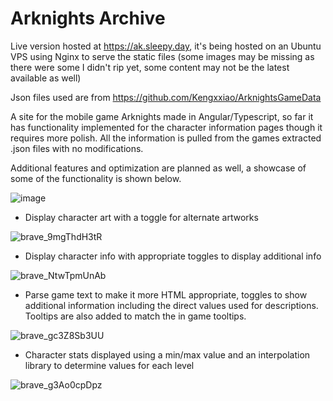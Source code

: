 # Arknights Archive

Live version hosted at https://ak.sleepy.day, it's being hosted on an Ubuntu VPS using Nginx to serve the static files (some images may be missing as there were some I didn't rip yet, some content may not be the latest available as well)

Json files used are from https://github.com/Kengxxiao/ArknightsGameData

A site for the mobile game Arknights made in Angular/Typescript, so far it has functionality implemented for the character information pages though it requires more polish. All the information is pulled from the games extracted .json files with no modifications.

Additional features and optimization are planned as well, a showcase of some of the functionality is shown below.

![image](https://user-images.githubusercontent.com/115065839/204116373-8e629cda-f2ee-42c5-81ac-7f2830d15147.png)

* Display character art with a toggle for alternate artworks

![brave_9mgThdH3tR](https://user-images.githubusercontent.com/115065839/204116516-bb86f1e1-e813-4b29-8f6c-cdc25aa29a1e.gif)

* Display character info with appropriate toggles to display additional info

![brave_NtwTpmUnAb](https://user-images.githubusercontent.com/115065839/204116592-874af088-2ff3-4d9b-9daf-c028aabc60ad.gif)

* Parse game text to make it more HTML appropriate, toggles to show additional information including the direct values used for descriptions. Tooltips are also added to match the in game tooltips.

![brave_gc3Z8Sb3UU](https://user-images.githubusercontent.com/115065839/204116611-58ddf93c-12e4-4bb6-b467-746e063d4860.gif)

* Character stats displayed using a min/max value and an interpolation library to determine values for each level

![brave_g3Ao0cpDpz](https://user-images.githubusercontent.com/115065839/204116731-b697824f-8f0e-4a1e-b212-44b9d77ef5f7.gif)

